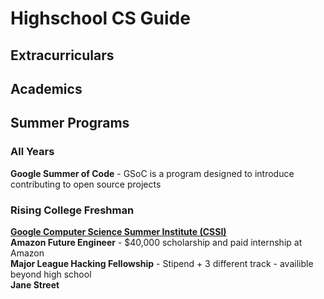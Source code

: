 # Highschool CS Guide
## Extracurriculars
## Academics
## Summer Programs
### All Years
**Google Summer of Code** - GSoC is a program designed to introduce contributing to open source projects
### Rising College Freshman
[**Google Computer Science Summer Institute (CSSI)**](https://buildyourfuture.withgoogle.com/programs/computer-science-summer-institute/) <br>
**Amazon Future Engineer** - $40,000 scholarship and paid internship at Amazon <br>
**Major League Hacking Fellowship** - Stipend + 3 different track - availible beyond high school <br>
**Jane Street**
